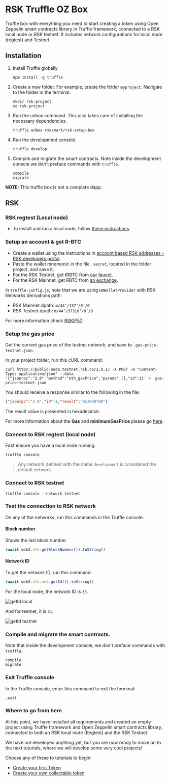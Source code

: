 # RSK Truffle OZ Box

Truffle box with everything you need to start creating a token using Open Zeppelin smart contracts library in Truffle framework, connected to a RSK local node or RSK testnet.
It includes network configurations for local node (regtest) and Testnet.

## Installation

1. Install Truffle globally

    ```shell
    npm install -g truffle
    ```

2. Create a new folder. 
For example, create the folder `myproject`.
Navigate to the folder in the terminal.

    ```shell
    mkdir rsk-project
    cd rsk-project
    ```

3. Run the unbox command. 
This also takes care of installing the necessary dependencies.

    ```shell
    truffle unbox rsksmart/rsk-setup-box
    ```

4. Run the development console.

    ```shell
    truffle develop
    ```

5. Compile and migrate the smart contracts. 
Note inside the development console we don't preface commands with `truffle`.

    ```shell
    compile
    migrate
    ```

**NOTE**: This truffle box is not a complete dapp.

## RSK

### RSK regtest (Local node)

- To install and run a local node, follow [these instructions](https://developers.rsk.co/quick-start/step1-install-rsk-local-node/ "Install RSK local node - RSK developers portal").

### Setup an account & get R-BTC

- Create a wallet using the instructions in [account based RSK addresses - RSK developers portal](https://developers.rsk.co/rsk/architecture/account-based/ "account based RSK addresses - RSK developers portal").
- Paste the wallet mnemonic in the file `.secret`, located in the folder project, and save it.
- For the RSK Testnet, get tRBTC from [our faucet](https://faucet.testnet.rsk.co/).
- For the RSK Mainnet, get RBTC from [an exchange](https://www.rsk.co/#exchanges-rsk).

In `truffle-config.js`, note that we are using `HDWalletProvider` with RSK Networks derivations path:
- RSK Mainnet dpath: `m/44’/137’/0’/0`
- RSK Testnet dpath: `m/44’/37310’/0’/0`

For more information check [RSKIP57](https://github.com/rsksmart/RSKIPs/blob/master/IPs/RSKIP57.md).

### Setup the gas price

Get the current gas price of the testnet network, and save to `.gas-price-testnet.json`.

In your project folder, run this cURL command:

```shell
curl https://public-node.testnet.rsk.co/2.0.1/ -X POST -H "Content-Type: application/json" --data '{"jsonrpc":"2.0","method":"eth_gasPrice","params":[],"id":1}' > .gas-price-testnet.json
```

You should receive a response similar to the following in the file:

```json
{"jsonrpc":"2.0","id":1,"result":"0x3938700"}
```

The result value is presented in hexadecimal.

For more information about the **Gas** and **minimumGasPrice** please go [here](https://developers.rsk.co/rsk/rbtc/gas/ "Gas - RSK developers portal").

### Connect to RSK regtest (local node)

First ensure you have a local node running.

```shell
truffle console
```

> Any network defined with the name `development` is considered the default network.

### Connect to RSK testnet

```shell
truffle console --network testnet
```
### Test the connection to RSK network

On any of the networks, run this commands in the Truffle console:

#### Block number
Shows the last block number.

```javascript
(await web3.eth.getBlockNumber()).toString()
```
#### Network ID

To get the network ID, run this command:

```javascript
(await web3.eth.net.getId()).toString()
```

For the local node, the network ID is `33`.

![getId local](/assets/img/tutorials/setup-truffle-oz/image-31.png)

And for testnet, it is `31`.

![getId testnet](/assets/img/tutorials/setup-truffle-oz/image-32.png)

### Compile and migrate the smart contracts. 

Note that inside the development console, we don't preface commands with `truffle`.

```shell
compile
migrate
```

### Exit Truffle console

In the Truffle console, enter this command to exit the terminal:

```shell
.exit
```

### Where to go from here

At this point, we have installed all requirements and created an empty project using Truffle framework and Open Zeppelin smart contracts library,
connected to both an RSK local node (Regtest) and the RSK Testnet.

We have not developed anything yet,
but you are now ready to move on to the next tutorials,
where we will develop some very cool projects!

Choose any of these to tutorials to begin:

- [Create your first Token](https://developers.rsk.co/tutorials/tokens/create-a-token/ "Create your first Token - RSK developers portal")
- [Create your own collectable token](https://developers.rsk.co/tutorials/tokens/create-a-collectable-token/ "Create your own collectable token - RSK developers portal")


